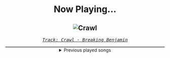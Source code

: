 <div align="center"> 
<h1>Now Playing...</h1>

![Crawl](https://i.scdn.co/image/ab67616d00001e0208cdafd988bd04d9b14159d3)
--
_<samp><a href="https://open.spotify.com/track/2G1xOn9PhRgi63XWp2ToZx">Track: Crawl - Breaking Benjamin</a></samp>_

<div style="border: 1px #4B5054 solid"></div>
<details>
  <summary>
    Previous played songs
  </summary>
  <table>
    <thead>
      <tr>
        <th>
          Artist
        </th>
        <th>
          Song
        </th>
        <th>
          Link
        </th>
      </tr>
    </thead>
    <tbody>
      <tr><td>Breaking Benjamin</td><td>Crawl</td><td><a href="https://open.spotify.com/track/2G1xOn9PhRgi63XWp2ToZx">https://open.spotify.com/track/2G1xOn9PhRgi63XWp2ToZx</a></td></tr><tr><td>Breaking Benjamin</td><td>I Will Not Bow</td><td><a href="https://open.spotify.com/track/2yXyz4NLTZx9CLdXfLTp5E">https://open.spotify.com/track/2yXyz4NLTZx9CLdXfLTp5E</a></td></tr><tr><td>Breaking Benjamin</td><td>Fade Away</td><td><a href="https://open.spotify.com/track/6PkquTvmXuL0BuHqC0nZEB">https://open.spotify.com/track/6PkquTvmXuL0BuHqC0nZEB</a></td></tr><tr><td>Escape the Fate</td><td>Forgive Me</td><td><a href="https://open.spotify.com/track/66R5CkjzTS8mWYkaZJGdyX">https://open.spotify.com/track/66R5CkjzTS8mWYkaZJGdyX</a></td></tr><tr><td>Escape the Fate</td><td>Forgive Me</td><td><a href="https://open.spotify.com/track/66R5CkjzTS8mWYkaZJGdyX">https://open.spotify.com/track/66R5CkjzTS8mWYkaZJGdyX</a></td></tr><tr><td>Escape the Fate</td><td>Forgive Me</td><td><a href="https://open.spotify.com/track/66R5CkjzTS8mWYkaZJGdyX">https://open.spotify.com/track/66R5CkjzTS8mWYkaZJGdyX</a></td></tr><tr><td>Motionless In White</td><td>Cyberhex</td><td><a href="https://open.spotify.com/track/2vNUATEUKbavRo2gMjHs2S">https://open.spotify.com/track/2vNUATEUKbavRo2gMjHs2S</a></td></tr><tr><td>We Came As Romans</td><td>Black Hole</td><td><a href="https://open.spotify.com/track/1g5Jqwo02PuitYfv19B6Jn">https://open.spotify.com/track/1g5Jqwo02PuitYfv19B6Jn</a></td></tr><tr><td>Asking Alexandria</td><td>Psycho</td><td><a href="https://open.spotify.com/track/2oeD1y0HnIBhHW5pPtyE0w">https://open.spotify.com/track/2oeD1y0HnIBhHW5pPtyE0w</a></td></tr><tr><td>Self Deception</td><td>The Scandinavian Dream</td><td><a href="https://open.spotify.com/track/3ZItvJmLEg2wK2PmHpw0pR">https://open.spotify.com/track/3ZItvJmLEg2wK2PmHpw0pR</a></td></tr><tr><td>Breaking Benjamin</td><td>Breaking the Silence</td><td><a href="https://open.spotify.com/track/6AGQ7pKkcnc6RVjtARt1ph">https://open.spotify.com/track/6AGQ7pKkcnc6RVjtARt1ph</a></td></tr><tr><td>Disturbed</td><td>Hell</td><td><a href="https://open.spotify.com/track/1RIn8LBQzinLEraFtUcpZP">https://open.spotify.com/track/1RIn8LBQzinLEraFtUcpZP</a></td></tr><tr><td>Annisokay</td><td>STFU</td><td><a href="https://open.spotify.com/track/0X6WHH6WvXFTMmwWrsFeob">https://open.spotify.com/track/0X6WHH6WvXFTMmwWrsFeob</a></td></tr><tr><td>Motionless In White</td><td>Werewolf</td><td><a href="https://open.spotify.com/track/1e1rQNYCZToyBDDka1Io34">https://open.spotify.com/track/1e1rQNYCZToyBDDka1Io34</a></td></tr><tr><td>Savage Hands</td><td>Demon</td><td><a href="https://open.spotify.com/track/5u2t394YumuXAnHT2lr4Wj">https://open.spotify.com/track/5u2t394YumuXAnHT2lr4Wj</a></td></tr><tr><td>From Ashes to New</td><td>One Foot In The Grave (feat. Aaron Pauley of Of Mice & Men)</td><td><a href="https://open.spotify.com/track/3HFD33d1GOur9PQswfVeaP">https://open.spotify.com/track/3HFD33d1GOur9PQswfVeaP</a></td></tr><tr><td>Alice In Chains</td><td>Would? (2022 Remaster)</td><td><a href="https://open.spotify.com/track/5sFDReWLrZHLFZFjHsjUTS">https://open.spotify.com/track/5sFDReWLrZHLFZFjHsjUTS</a></td></tr><tr><td>Breaking Benjamin</td><td>Hopeless</td><td><a href="https://open.spotify.com/track/2c2UTSuyPbEmxWyTOMwjON">https://open.spotify.com/track/2c2UTSuyPbEmxWyTOMwjON</a></td></tr><tr><td>Disturbed</td><td>Inside the Fire</td><td><a href="https://open.spotify.com/track/5cxp9kjCFyJwzv3lzeX7ku">https://open.spotify.com/track/5cxp9kjCFyJwzv3lzeX7ku</a></td></tr><tr><td>Hollywood Undead</td><td>City of the Dead</td><td><a href="https://open.spotify.com/track/5bqnhwnHxcisxM8x7GLl3B">https://open.spotify.com/track/5bqnhwnHxcisxM8x7GLl3B</a></td></tr>
    </tbody>
  </table>
</details>

</div>

